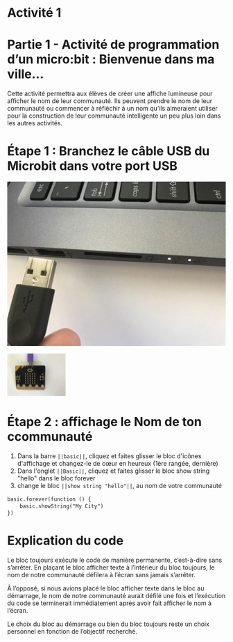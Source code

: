 

# Activité 1
# Partie 1 - Activité de programmation d’un micro:bit : Bienvenue dans ma ville...

Cette activité permettra aux élèves de créer une affiche lumineuse pour afficher le nom de leur communauté. Ils peuvent prendre le nom de leur communauté ou commencer à réfléchir à un nom qu’ils aimeraient utiliser pour la construction de leur communauté intelligente un peu plus loin dans les autres activités.

# Étape 1 : Branchez le câble USB du Microbit dans votre port USB

<!-- https://github.com/Brilliant-Labs/bboard-tuts-cybersecurity-3/blob/master/cybersec/activity-1/connect-microbit.gif?raw=true -->
![Click](https://github.com/Brilliant-Labs/bboard-tutorials-cybersecurity-v3/blob/main/Activity_1/connect-microbit.gif?raw=true "Click")

<!-- https://raw.githubusercontent.com/Brilliant-Labs/bboard-tutorials-cybersecurity-v3/main/Activity_1/micro.png -->
![click](https://raw.githubusercontent.com/Brilliant-Labs/bboard-tutorials-cybersecurity-v3/main/Activity_1/micro.png)

# Étape 2 : affichage le Nom de ton  ccommunauté
1. Dans la barre ``||basic||``, cliquez et faites glisser le bloc d'icônes d'affichage et changez-le de cœur en heureux (1ère rangée, dernière)
2. Dans l'onglet ``||Basic||``, cliquez et faites glisser le bloc show string "hello" dans le bloc forever
3. change le bloc ``||show string "hello"||``, au nom de votre communauté

```blocks
basic.forever(function () {
    basic.showString("My City")
})
```

# Explication du code
Le bloc toujours exécute le code de manière permanente, c’est-à-dire sans s’arrêter. En plaçant le bloc afficher texte à l’intérieur du bloc toujours, le nom de notre communauté défilera à
l’écran sans jamais s’arrêter.

À l’opposé, si nous avions placé le bloc afficher texte dans le bloc au démarrage, le nom de notre communauté aurait défilé une fois et l’exécution du code se terminerait immédiatement après avoir fait
afficher le nom à l’écran.

Le choix du bloc au démarrage ou bien du bloc toujours reste un choix personnel en fonction de l’objectif recherché.
